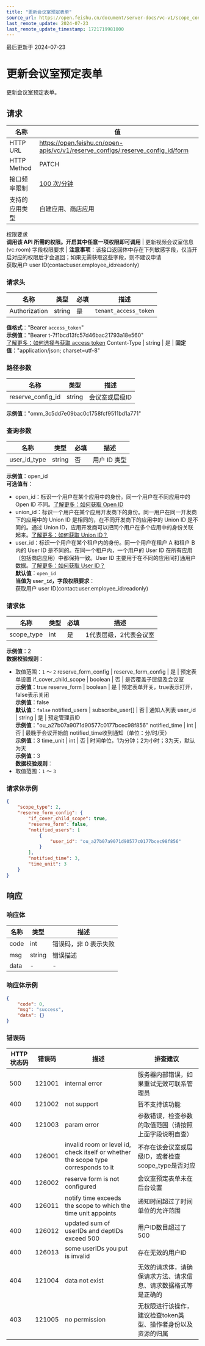 ```yaml
---
title: "更新会议室预定表单"
source_url: https://open.feishu.cn/document/server-docs/vc-v1/scope_config/patch-2
last_remote_update: 2024-07-23
last_remote_update_timestamp: 1721719981000
---
```

最后更新于 2024-07-23

# 更新会议室预定表单

更新会议室预定表单。

## 请求
名称 | 值
---|---
HTTP URL | https://open.feishu.cn/open-apis/vc/v1/reserve_configs/:reserve_config_id/form
HTTP Method | PATCH
接口频率限制 | [100 次/分钟](https://open.feishu.cn/document/ukTMukTMukTM/uUzN04SN3QjL1cDN)
支持的应用类型 | 自建应用、商店应用
权限要求  
            **调用该 API 所需的权限。开启其中任意一项权限即可调用** | 更新视频会议室信息(vc:room)
字段权限要求 | **注意事项**：该接口返回体中存在下列敏感字段，仅当开启对应的权限后才会返回；如果无需获取这些字段，则不建议申请  
        获取用户 user ID(contact:user.employee_id:readonly)

### 请求头

名称 | 类型 | 必填 | 描述
--- | --- | --- | ---
Authorization | string | 是 | `tenant_access_token`  
**值格式**："Bearer `access_token`"  
**示例值**："Bearer t-7f1bcd13fc57d46bac21793a18e560"  
[了解更多：如何选择与获取 access token](https://open.feishu.cn/document/uAjLw4CM/ugTN1YjL4UTN24CO1UjN/trouble-shooting/how-to-choose-which-type-of-token-to-use)
Content-Type | string | 是 | **固定值**："application/json; charset=utf-8"

### 路径参数

名称 | 类型 | 描述
--- | --- | ---
reserve_config_id | string | 会议室或层级ID  
**示例值**："omm_3c5dd7e09bac0c1758fcf9511bd1a771"

### 查询参数

名称 | 类型 | 必填 | 描述
--- | --- | --- | ---
user_id_type | string | 否 | 用户 ID 类型  
**示例值**：open_id  
**可选值有**：  
- open_id：标识一个用户在某个应用中的身份。同一个用户在不同应用中的 Open ID 不同。[了解更多：如何获取 Open ID](https://open.feishu.cn/document/uAjLw4CM/ugTN1YjL4UTN24CO1UjN/trouble-shooting/how-to-obtain-openid)  
- union_id：标识一个用户在某个应用开发商下的身份。同一用户在同一开发商下的应用中的 Union ID 是相同的，在不同开发商下的应用中的 Union ID 是不同的。通过 Union ID，应用开发商可以把同个用户在多个应用中的身份关联起来。[了解更多：如何获取 Union ID？](https://open.feishu.cn/document/uAjLw4CM/ugTN1YjL4UTN24CO1UjN/trouble-shooting/how-to-obtain-union-id)  
- user_id：标识一个用户在某个租户内的身份。同一个用户在租户 A 和租户 B 内的 User ID 是不同的。在同一个租户内，一个用户的 User ID 在所有应用（包括商店应用）中都保持一致。User ID 主要用于在不同的应用间打通用户数据。[了解更多：如何获取 User ID？](https://open.feishu.cn/document/uAjLw4CM/ugTN1YjL4UTN24CO1UjN/trouble-shooting/how-to-obtain-user-id)  
**默认值**：`open_id`  
**当值为 `user_id`，字段权限要求**：  
获取用户 user ID(contact:user.employee_id:readonly)

### 请求体

名称 | 类型 | 必填 | 描述
--- | --- | --- | ---
scope_type | int | 是 | 1代表层级，2代表会议室  
**示例值**：2  
**数据校验规则**：  
- 取值范围：`1` ～ `2`
reserve_form_config | reserve_form_config | 是 | 预定表单设置
if_cover_child_scope | boolean | 否 | 是否覆盖子层级及会议室  
**示例值**：true
reserve_form | boolean | 是 | 预定表单开关，true表示打开，false表示关闭  
**示例值**：false  
**默认值**：`false`
notified_users | subscribe_user\[\] | 否 | 通知人列表
user_id | string | 是 | 预定管理员ID  
**示例值**："ou_a27b07a9071d90577c0177bcec98f856"
notified_time | int | 否 | 最晚于会议开始前 notified_time收到通知（单位：分/时/天）  
**示例值**：3
time_unit | int | 否 | 时间单位，1为分钟；2为小时；3为天，默认为天  
**示例值**：3  
**数据校验规则**：  
- 取值范围：`1` ～ `3`

### 请求体示例
```json
{
    "scope_type": 2,
    "reserve_form_config": {
        "if_cover_child_scope": true,
        "reserve_form": false,
        "notified_users": [
            {
                "user_id": "ou_a27b07a9071d90577c0177bcec98f856"
            }
        ],
        "notified_time": 3,
        "time_unit": 3
    }
}
```

## 响应

### 响应体

名称 | 类型 | 描述
--- | --- | ---
code | int | 错误码，非 0 表示失败
msg | string | 错误描述
data | \- | \-

### 响应体示例
```json
{
    "code": 0,
    "msg": "success",
    "data": {}
}
```

### 错误码

HTTP状态码 | 错误码 | 描述 | 排查建议
--- | --- | --- | ---
500 | 121001 | internal error | 服务器内部错误，如果重试无效可联系管理员
400 | 121002 | not support | 暂不支持该功能
400 | 121003 | param error | 参数错误，检查参数的取值范围（请按照上面字段说明自查）
400 | 126001 | invalid room or level id, check itself or whether the scope type corresponds to it | 不存在该会议室或层级ID，或者检查scope_type是否对应
400 | 126002 | reserve form is not configured | 会议室预定表单未在后台设置
400 | 126011 | notify time exceeds the scope to which the time unit appoints | 通知时间超过了时间单位的允许范围
400 | 126012 | updated sum of userIDs and deptIDs exceed 500 | 用户ID数目超过了500
400 | 126013 | some userIDs you put is invalid | 存在无效的用户ID
404 | 121004 | data not exist | 无效的请求体，请确保请求方法、请求信息、请求数据格式等是正确的
403 | 121005 | no permission | 无权限进行该操作，建议检查token类型、操作者身份以及资源的归属
